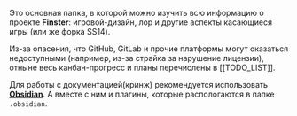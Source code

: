 Это основная папка, в которой можно изучить всю информацию о проекте **Finster**: игровой-дизайн, лор и другие аспекты касающиеся игры (или же форка SS14).

Из-за опасения, что GitHub, GitLab и прочие платформы могут оказаться недоступными (например, из-за страйка за нарушение лицензии), отныне весь канбан-прогресс и планы перечислены в [[TODO_LIST]].

Для работы с документацией(кринж) рекомендуется использовать **[Obsidian](https://obsidian.md/)**. А вместе с ним и плагины, которые распологаются в папке `.obsidian`.

